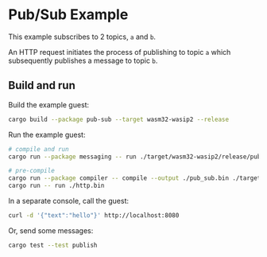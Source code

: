 # Pub/Sub Example

This example subscribes to 2 topics, `a` and `b`. 

An HTTP request initiates the process of publishing to topic `a` which
subsequently publishes a message to topic `b`.

## Build and run

Build the example guest:

```bash
cargo build --package pub-sub --target wasm32-wasip2 --release
```

Run the example guest:

```bash
# compile and run
cargo run --package messaging -- run ./target/wasm32-wasip2/release/pub_sub.wasm

# pre-compile
cargo run --package compiler -- compile --output ./pub_sub.bin ./target/wasm32-wasip2/release/pub_sub.wasm 
cargo run -- run ./http.bin
```

In a separate console, call the guest:

```bash
curl -d '{"text":"hello"}' http://localhost:8080
```

Or, send some messages:

```bash
cargo test --test publish
```
